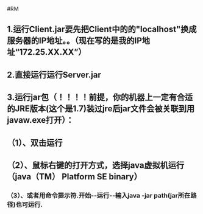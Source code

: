 #RM

## 1.运行Client.jar要先把Client中的的"localhost"换成服务器的IP地址。。（现在写的是我的IP地址“172.25.XX.XX”）
## 2.直接运行运行Server.jar
## 3.运行jar包（！！！！前提，你的机器上一定有合适的JRE版本(这个是1.7)装过jre后jar文件会被关联到用javaw.exe打开）：
## （1）、双击运行
## （2）、鼠标右键的打开方式，选择java虚拟机运行（java（TM） Platform SE binary） 
### （3）、或者用命令提示符.开始--运行--输入java -jar path(jar所在路径)也可运行.

